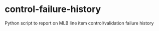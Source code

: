 # control-failure-history
Python script to report on MLB line item control/validation failure history
